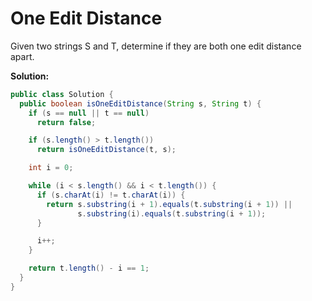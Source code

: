 # One Edit Distance

Given two strings S and T, determine if they are both one edit distance apart.

**Solution:**
```java
public class Solution {
  public boolean isOneEditDistance(String s, String t) {
    if (s == null || t == null)
      return false;

    if (s.length() > t.length())
      return isOneEditDistance(t, s);

    int i = 0;

    while (i < s.length() && i < t.length()) {
      if (s.charAt(i) != t.charAt(i)) {
        return s.substring(i + 1).equals(t.substring(i + 1)) ||
               s.substring(i).equals(t.substring(i + 1));
      }

      i++;
    }

    return t.length() - i == 1;
  }
}
```